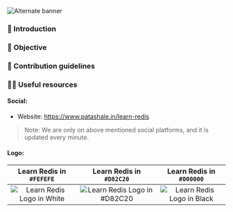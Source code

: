 <picture>
  <source media="(prefers-color-scheme: dark)" srcset="https://github.com/patashale/learn-redis/assets/68323012/7f375548-6e19-4f63-b616-94f1182d52d3">
  <source media="(prefers-color-scheme: light)" srcset="https://github.com/patashale/learn-redis/assets/68323012/7f375548-6e19-4f63-b616-94f1182d52d3">
  <img alt="Alternate banner" src="https://github.com/patashale/learn-redis/assets/68323012/7f375548-6e19-4f63-b616-94f1182d52d3">
</picture>

### 👋 Introduction



### 🎯 Objective



### 🌈 Contribution guidelines



### 👩‍💻 Useful resources

#### Social:
  - Website: https://www.patashale.in/learn-redis

> Note: We are only on above mentioned social platforms, and it is updated every minute.

#### Logo:

   Learn Redis in `#FEFEFE` | Learn Redis in `#D82C20` | Learn Redis in `#000000`
  :-------------------------:|:-------------------------:|:-------------------------:
 ![Learn Redis Logo in White](https://github.com/patashale/learn-redis/assets/68323012/03a4b135-12ef-4071-8fbc-ec1d004a5ac9) | ![Learn Redis Logo in #D82C20](https://github.com/patashale/learn-redis/assets/68323012/2e3537b6-4207-401c-a075-31f79b9068e1) | ![Learn Redis Logo in Black](https://github.com/patashale/learn-redis/assets/68323012/bda83b09-e036-48d4-bd7d-141be0c22330)
